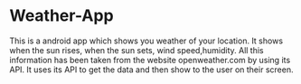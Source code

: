 # Weather-App
This is a android app which shows you weather of your location. It shows when the sun rises, when the sun sets, wind speed,humidity.
All this information has been taken from the website openweather.com by using its API.
It uses its API to get the data and then show to the user on their screen.
